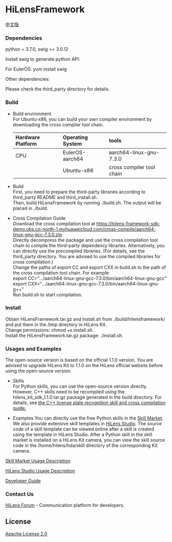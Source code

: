 # HiLensFramework

[中文版](README_ch.md)  

### Dependencies

python = 3.7.0, swig >= 3.0.12

Install swig to generate python API:

For EulerOS: yum install swig 

Other dependencies:

Please check the third_party directory for details.


### Build

- Build environment  
For Ubuntu-x86, you can build your own compiler environment by downloading the cross compiler tool chain.

    | Hardware Platform | Operating System | tools |
    | :---------------- | :--------------- | :----- |
    | CPU | EulerOS-aarch64 | aarch64-linux-gnu-7.3.0 |
    |  | Ubuntu-x86 | cross compiler tool chain |


- Build  
First, you need to prepare the third-party libraries according to third_party README and third_install.sh.  
Then, build HiLensFramework by running ./build.sh. The output will be placed in ./build.

- Cross Compilation Guide  
Download the cross compilation tool at https://hilens-framework-sdk-demo.obs.cn-north-1.myhuaweicloud.com/cross-compile/aarch64-linux-gnu-gcc-7.3.0.zip.  
Directly decompress the package and use the cross compilation tool chain to compile the third-party dependency libraries. Alternatively, you can directly use the precompiled libraries. (For details, see the third_party directory. You are advised to use the compiled libraries for cross compilation.)  
Change the paths of export CC and export CXX in build.sh to the path of the cross compilation tool chain. For example:  
export CC=".../aarch64-linux-gnu-gcc-7.3.0/bin/aarch64-linux-gnu-gcc"  
export CXX=".../aarch64-linux-gnu-gcc-7.3.0/bin/aarch64-linux-gnu-g++"  
Run build.sh to start compilation.


### Install
  Obtain HiLensFramework.tar.gz and install.sh from ./build/hilensframework/ and put them in the /tmp directory in HiLens Kit.  
  Change permissions: chmod +x install.sh.  
  Install the HiLensFramework.tar.gz package: ./install.sh.

### Usages and Examples
The open-source version is based on the official 1.1.0 version. You are advised to upgrade HiLens Kit to 1.1.0 on the HiLens official website before using the open-source version.

- Skills  
For Python skills, you can use the open-source version directly. However, C++ skills need to be recompiled using the hilens_kit_sdk_1.1.0.tar.gz package generated in the build directory. For details, see [the C++ license plate recognition skill and cross compilation guide.](https://support.huaweicloud.com/en-us/sdkreference-hilens/hilens_03_0003.html.)

- Examples
You can directly use the free Python skills in the [Skill Market](https://console.huaweicloud.com/hilens/?region=cn-north-4&locale=en-us#/skillMarket/skillMarketList). We also provide extensive skill templates in [HiLens Studio](https://console.huaweicloud.com/hilens/?region=cn-north-4#/skillDevelop/studioOpening). The source code of a skill template can be viewed online after a skill is created using the template in HiLens Studio. After a Python skill in the skill market is installed on a HiLens Kit camera, you can view the skill source code in the /home/hilens/hda/skill directory of the corresponding Kit camera.

[Skill Market Usage Description](https://support.huaweicloud.com/en-us/usermanual-hilens/hilens_02_0035.html)

[HiLens Studio Usage Description](https://support.huaweicloud.com/en-us/usermanual-hilens/hilens_02_0085.html)

[Developer Guide](https://support.huaweicloud.com/en-us/devg-hilens/hilens_05_0001.html)


### Contact Us
[HiLens Forum](https://bbs.huaweicloud.com/forum/forum-771-1.html) - Communication platform for developers.

## License
[Apache License 2.0](License/LICENSE.txt)
